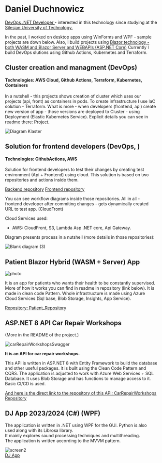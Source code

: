 <h1>Daniel Duchnowicz</h1> 
<p><u> DevOps,.NET Developer </u> - interested in this technology since studying at the <u>Silesian University of Technology.</u></p>

In the past, I worked on desktop apps using WinForms and WPF - sample projects are down below.
Also, I build projects using <u>Blazor technology - both WASM and Blazor Server and WEBAPIs (ASP.NET Core)</u>
Currently I build DevOps slutions using Github Actions, Kubernetes and Terraform.

<h2> Cluster creation and managment (DevOps) </h2>
<h4> Technologies: AWS Cloud, Github Actions, Terraform, Kubernetes, Containers </h4>

In a nutshell - this projects shows creation of cluster which uses our projects (api, front) as containers in pods. To create infrastructure I use IaC solution - Terraform. What is more - when developers (frontend, api) create new version of app - those versions are deployed to Cluster - using Deployment (Elastic Kubernetes Service). Explicit details you can see in readme there: [Project](https://github.com/danielduch212/MainClusterProject).

![Diagram Klaster](https://github.com/user-attachments/assets/082b1437-0df5-4d4c-a367-91e9035a55a4)


<h2>Solution for frontend developers (DevOps, )</h3>
<h4>Technologies: GithubActions, AWS</h4>
Solution for frontend developers to test their changes by creating test environment (Api + Frontend) using cloud. This solution is based on two repositories and actions inside them.

[Backend repository](https://github.com/danielduch212/FrontendSolutionLogic1)
[Frontend repository](https://github.com/danielduch212/FrontendSolutionFront1)

You can see workflow diagrams inside those repositories. All in all - frontend developer after commiting changes - gets dynamically created URL to test app. (CloudFront)

Cloud Services used: 
  - AWS: CloudFront, S3, Lambda Asp .NET core, Api Gateway.

Diagram presents process in a nutshell (more details in those repositories):

![Blank diagram (3)](https://github.com/user-attachments/assets/ad1b3f08-acbc-446a-8879-a79c4502217d)



<h2>Patient Blazor Hybrid (WASM + Server) App</h2>

![photo](https://github.com/user-attachments/assets/abf23f67-e4bc-4dea-9c3d-dabc1d010788)

It is an app for patients who wants their health to be constantly supervised. More of how it works you can find in readme in repository (link below). It is made in clean code Pattern. Whole infrastructure is made using Azure Cloud Services (Sql base, Blob Storage, Insights, App Service).

<u>Repository: </u>
[Patient_Repository](https://github.com/danielduch212/Patient)


<h2>ASP.NET 8 API Car Repair Workshops</h2>
(More in the README of the project.)

![carRepairWorkshopsSwagger](https://github.com/user-attachments/assets/931bb093-8bd9-419b-98fb-c2020a8eb01d)

**It is an API for car repair workshops.**  

This API is written in ASP.NET 8 with Entity Framework to build the database and other useful packages. It is built using the Clean Code Pattern and CQRS. The application is adjusted to work with Azure Web Services + SQL Database. It uses Blob Storage and has functions to manage access to it. Basic CI/CD is used.


<u>And here is the direct link to the repository of this API: </u>
[CarRepairWorkshops Repository](https://github.com/danielduch212/CarRepairWorkshops)

<h2>DJ App 2023/2024 (C#) (WPF)</h2>
  
  The application is written in .NET using WPF for the GUI. Python is also used along with its Librosa library.  
  It mainly explores sound processing techniques and multithreading.  
  The application is written according to the MVVM pattern.
  
  ![screen2](https://github.com/danielduch212/danielduch212/assets/72360092/99f4fc95-b9b1-417a-9494-f748649bc349)  
  [DJ App](https://github.com/danielduch212/DjProgram)



